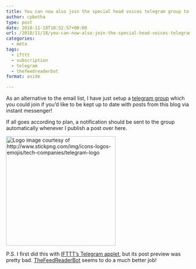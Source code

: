 ```yaml
---
title: You can now also join the special head voices telegram group to stay up to date with this blog!
author: cpbotha
type: post
date: 2018-11-18T10:52:57+00:00
url: /2018/11/18/you-can-now-also-join-the-special-head-voices-telegram-group-to-stay-up-to-date-with-this-blog/
categories:
  - meta
tags:
  - ifttt
  - subscription
  - telegram
  - thefeedreaderbot
format: aside

---
```

As an alternative to the email list, I have just setup a [telegram group][1] which you could join if you&#8217;d like to be kept up to date with posts from this blog via instant messenger!

If all goes according to plan, a notification should be sent to the group automatically whenever I publish a post over here.

[<img data-attachment-id="3339" data-permalink="https://cpbotha.net/2018/11/18/you-can-now-also-join-the-special-head-voices-telegram-group-to-stay-up-to-date-with-this-blog/5842a8fba6515b1e0ad75b03/" data-orig-file="https://cpbotha.net/wp-content/uploads/2018/11/5842a8fba6515b1e0ad75b03.png" data-orig-size="1000,1000" data-comments-opened="1" data-image-meta="{&quot;aperture&quot;:&quot;0&quot;,&quot;credit&quot;:&quot;&quot;,&quot;camera&quot;:&quot;&quot;,&quot;caption&quot;:&quot;&quot;,&quot;created_timestamp&quot;:&quot;0&quot;,&quot;copyright&quot;:&quot;&quot;,&quot;focal_length&quot;:&quot;0&quot;,&quot;iso&quot;:&quot;0&quot;,&quot;shutter_speed&quot;:&quot;0&quot;,&quot;title&quot;:&quot;&quot;,&quot;orientation&quot;:&quot;0&quot;}" data-image-title="5842a8fba6515b1e0ad75b03" data-image-description="" data-medium-file="https://cpbotha.net/wp-content/uploads/2018/11/5842a8fba6515b1e0ad75b03-300x300.png" data-large-file="https://cpbotha.net/wp-content/uploads/2018/11/5842a8fba6515b1e0ad75b03.png" class="alignnone size-medium wp-image-3339" src="https://cpbotha.net/wp-content/uploads/2018/11/5842a8fba6515b1e0ad75b03-300x300.png" alt="Logo image courtesy of http://www.stickpng.com/img/icons-logos-emojis/tech-companies/telegram-logo" width="300" height="300" srcset="https://cpbotha.net/wp-content/uploads/2018/11/5842a8fba6515b1e0ad75b03-300x300.png 300w, https://cpbotha.net/wp-content/uploads/2018/11/5842a8fba6515b1e0ad75b03-150x150.png 150w, https://cpbotha.net/wp-content/uploads/2018/11/5842a8fba6515b1e0ad75b03-768x768.png 768w, https://cpbotha.net/wp-content/uploads/2018/11/5842a8fba6515b1e0ad75b03.png 1000w" sizes="(max-width: 300px) 85vw, 300px" />][2]

P.S. I first did this with [IFTTT&#8217;s Telegram applet][3], but its post preview was pretty bad. [TheFeedReaderBot][4] seems to do a much better job!

 [1]: https://t.me/headvoices
 [2]: https://telegram.org/
 [3]: https://ifttt.com/applets/RXm2WDyZ-send-new-feed-items-to-a-telegram-chat
 [4]: http://thefeedreaderbot.com/
